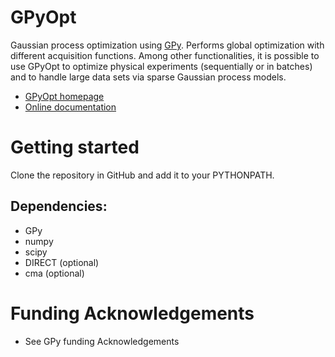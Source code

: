 GPyOpt
======

Gaussian process optimization using [GPy](http://sheffieldml.github.io/GPy/). Performs global optimization with different acquisition functions. Among other functionalities, it is possible to use GPyOpt to optimize physical experiments (sequentially or in batches) and to handle large data sets via sparse Gaussian process models. 

* [GPyOpt homepage](http://sheffieldml.github.io/GPyOpt/)
* [Online documentation](http://gpyopt.readthedocs.org/en/latest/GPyOpt.html)


Getting started
===============
Clone the repository in GitHub and add it to your PYTHONPATH.


Dependencies:
------------------------
  - GPy
  - numpy
  - scipy
  - DIRECT (optional)
  - cma (optional)

Funding Acknowledgements
========================
* See GPy funding Acknowledgements






